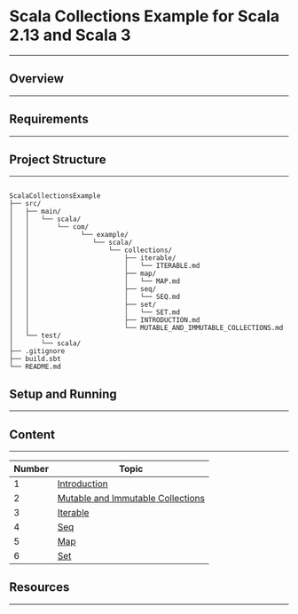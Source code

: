 
# Scala Collections Example for Scala 2.13 and Scala 3

---

## Overview

---


## Requirements

---



## Project Structure

---

```

ScalaCollectionsExample
├── src/
│   ├── main/
│   │   └── scala/
│   │       └── com/
│   │             └── example/
│   │                └── scala/
│   │                    └── collections/
│   │                        ├── iterable/
│   │                        │   └── ITERABLE.md
│   │                        ├── map/
│   │                        │   └── MAP.md
│   │                        ├── seq/
│   │                        │   └── SEQ.md
│   │                        ├── set/
│   │                        │   └── SET.md                                
│   │                        ├── INTRODUCTION.md
│   │                        └── MUTABLE_AND_IMMUTABLE_COLLECTIONS.md      
│   └── test/
│       └── scala/
├── .gitignore
├── build.sbt
└── README.md

```

## Setup and Running

---



## Content

---



| Number  | Topic                                                                                                                    | 
|:--------|--------------------------------------------------------------------------------------------------------------------------|
| 1       | [Introduction](./src/main/scala/com/example/scala/collections/INTRODUCTION.md)                                           |
| 2       | [Mutable and Immutable Collections](./src/main/scala/com/example/scala/collections/MUTABLE_AND_IMMUTABLE_COLLECTIONS.md) |
| 3       | [Iterable](./src/main/scala/com/example/scala/collections/iterable/ITERABLE.md)                                          |
| 4       | [Seq](./src/main/scala/com/example/scala/collections/seq/SEQ.md)                                                         |             
| 5       | [Map](./src/main/scala/com/example/scala/collections/map/MAP.md)                                                         |             
| 6       | [Set](./src/main/scala/com/example/scala/collections/set/SET.md)                                                         |

## Resources

---
